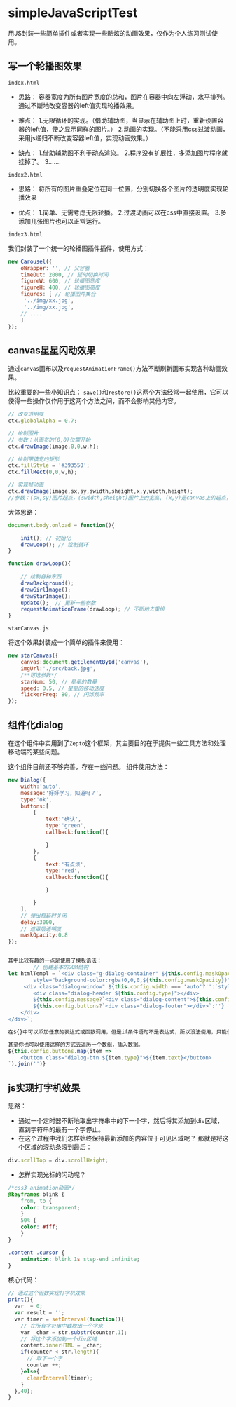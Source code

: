 # simpleJavaScriptTest
用JS封装一些简单插件或者实现一些酷炫的动画效果，仅作为个人练习测试使用。

## 写一个轮播图效果
`index.html`
* 思路：
容器宽度为所有图片宽度的总和，图片在容器中向左浮动，水平排列。
通过不断地改变容器的left值实现轮播效果。

* 难点：
1.无限循环的实现。（借助辅助图，当显示在辅助图上时，重新设置容器的left值，使之显示同样的图片。）
2.动画的实现。（不能采用css过渡动画，采用js递归不断改变容器left值，实现动画效果。）

* 缺点：
1.借助辅助图不利于动态渲染。
2.程序没有扩展性，多添加图片程序就挂掉了。
3.......



`index2.html`

* 思路：
将所有的图片重叠定位在同一位置，分别切换各个图片的透明度实现轮播效果

* 优点：
1.简单、无需考虑无限轮播。
2.过渡动画可以在css中直接设置。
3.多添加几张图片也可以正常运行。

`index3.html`

我们封装了一个统一的轮播图插件插件，使用方式：

```js
new Carousel({	 
	oWrapper: '', // 父容器
	timeOut: 2000, // 延时切换时间
	figureW: 600, // 轮播图宽度
	figureH: 400, // 轮播图高度
	figures: [ // 轮播图片集合
	 '../img/xx.jpg',
	 '../img/xx.jpg',
	// ....
	]		
});
```

## canvas星星闪动效果

通过`canvas`画布以及`requestAnimationFrame()`方法不断刷新画布实现各种动画效果。

比较重要的一些小知识点：
`save()`和`restore()`这两个方法经常一起使用，它可以使得一些操作仅作用于这两个方法之间，而不会影响其他内容。

```js
// 改变透明度
ctx.globalAlpha = 0.7;

// 绘制图片
// 参数：从画布的(0,0)位置开始
ctx.drawImage(image,0,0,w,h);

// 绘制带填充的矩形
ctx.fillStyle = '#393550';
ctx.fillRect(0,0,w,h);

// 实现帧动画
ctx.drawImage(image,sx,sy,swidth,sheight,x,y,width,height);
//参数：(sx,sy)图片起点，(swidth,sheight)图片上的宽高, (x,y)是canvas上的起点，(width,height)是绘制在canvas上的宽高。

```

大体思路：

```js
document.body.onload = function(){

	init(); // 初始化
	drawLoop(); // 绘制循环
}

function drawLoop(){
	
	// 绘制各种东西
	drawBackground();
	drawGirlImage();
	drawStarImage();
	update();  // 更新一些参数
	requestAnimationFrame(drawLoop); // 不断地去重绘
}
```

`starCanvas.js`

将这个效果封装成一个简单的插件来使用：

```js
new starCanvas({
	canvas:document.getElementById('canvas'),
	imgUrl:'./src/back.jpg',
	/**可选参数*/
	starNum: 50, // 星星的数量
	speed: 0.5, // 星星的移动速度
	flickerFreq: 80, // 闪烁频率
});
```

## 组件化dialog

在这个组件中实用到了`Zepto`这个框架，其主要目的在于提供一些工具方法和处理移动端的某些问题。

这个组件目前还不够完善，存在一些问题。
组件使用方法：

```js
new Dialog({
	width:'auto',
	message:'好好学习，知道吗？',
	type:'ok',
	buttons:[
		{
			text:'确认',
			type:'green',
			callback:function(){

			}					
		},
		{
			text:'有点烦',
			type:'red',
			callback:function(){

			}

		}
	],
	// 弹出框延时关闭
	delay:3000,
	// 遮罩层透明度
	maskOpacity:0.8
});


其中比较有趣的一点是使用了模板语法：
		// 创建基本的DOM结构
let htmlTempl = `<div class="g-dialog-container" ${this.config.maskOpacity?`
		style="background-color:rgba(0,0,0,${this.config.maskOpacity})";`:''}>
	 <div class="dialog-window" ${this.config.width === 'auto'?'':`style="width:${this.config.width}px"`}>
		<div class="dialog-header ${this.config.type}"></div>
		${this.config.message?`<div class="dialog-content">${this.config.message}</div>`:''}
		${this.config.buttons?`<div class="dialog-footer"></div>`:''}
	</div>
</div>`;

在${}中可以添加任意的表达式或函数调用，但是if条件语句不是表达式，所以没法使用，只能使用三目运算符来达到目的。

甚至你也可以使用这样的方式去遍历一个数组，插入数据。
${this.config.buttons.map(item => `
	<button class="dialog-btn ${item.type}">${item.text}</button>
`).join('')}		

```

## js实现打字机效果

思路：
* 通过一个定时器不断地取出字符串中的下一个字，然后将其添加到div区域，直到字符串的最有一个字停止。
* 在这个过程中我们怎样始终保持最新添加的内容位于可见区域呢？
那就是将这个区域的滚动条滚到最后：
```js
div.scrllTop = div.scrollHeight;
```
* 怎样实现光标的闪动呢？
```css
/*css3 animation动画*/
@keyframes blink {
    from, to {
	color: transparent;
    }
    50% {
	color: #fff;
    }
}

.content .cursor {
    animation: blink 1s step-end infinite;
}
```


核心代码：
```js
// 通过这个函数实现打字机效果
print(){
  var  = 0;
  var result = '';
  var timer = setInterval(function(){
    // 在所有字符串中截取出一个字来
    var _char = str.substr(counter,1);
    // 将这个字添加到一个div区域
    content.innerHTML = _char;
    if(counter < str.length){
      // 取下一个字
      counter ++;            
    }else{
      clearInterval(timer);
    }
  },40);
}
```

























